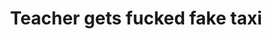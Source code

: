 ---
layout: post
title: Teacher gets fucked fake taxi
duration: '11:30'
view: 205
rate: 2
video: 'https://flashservice.xvideos.com/embedframe/26822039'
priority: 0.9
changefreq: daily
---